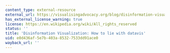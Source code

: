 ```yaml
---
content_type: external-resource
external_url: https://visualisingadvocacy.org/blog/disinformation-visualization-how-lie-datavis
has_external_license_warning: true
license: https://en.wikipedia.org/wiki/All_rights_reserved
status: ''
title: 'Disinformation Visualization: How to lie with datavis'
uid: e0d436af-5e7b-403a-8532-7533dd91ace0
wayback_url: ''
---
```

